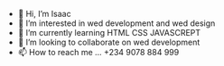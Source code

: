 - 👋 Hi, I’m Isaac
- 👀 I’m interested in wed development and wed design
- 🌱 I’m currently learning HTML CSS JAVASCREPT
- 💞️ I’m looking to collaborate on wed development
- 📫 How to reach me ... +234 9078 884 999

<!---
De-icon/De-icon is a ✨ special ✨ repository because its `README.md` (this file) appears on your GitHub profile.
You can click the Preview link to take a look at your changes.
--->
